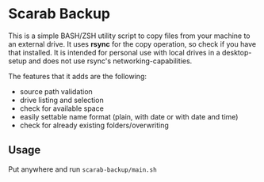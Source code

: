 # Scarab Backup

This is a simple BASH/ZSH utility script to copy files from your machine to an external drive. It uses **rsync** for the copy operation, so check if you have that installed. It is intended for personal use with local drives in a desktop-setup and does not use rsync's networking-capabilities.

The features that it adds are the following:

- source path validation
- drive listing and selection
- check for available space
- easily settable name format (plain, with date or with date and time)
- check for already existing folders/overwriting

## Usage

Put anywhere and run `scarab-backup/main.sh`
